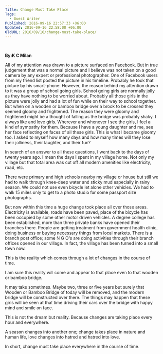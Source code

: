 ```yaml
---
Title: Change Must Take Place
Tags:
  - Guest Writer
Published: 2016-09-16 22:57:33 +06:00
Updated: 2016-09-16 22:58:00 +06:00
OldURL: 2016/09/16/change-must-take-place/
---
```


&nbsp;

<strong>By:K C Milan</strong>

All of my attention was drawn to a picture surfaced on Facebook. But in true judgement that was a normal picture and I believe was not taken on a good camera by any expert or professional photographer. One of Facebook users from my friend list posted the picture in his timeline. Probably he took that picture by his smart-phone. However, the reason behind my attention drawn to it was a group of school going girls. School going girls are normally jolly as they have nothing to be worried about. Probably all those girls in the picture were jolly and had a lot of fun while on their way to school together. But when on a wooden or bamboo bridge over a brook to be crossed they seemed gloomy and frightened. The reason they were gloomy and frightened might be a thought of falling as the bridge was probably shaky. I always like and love girls. Wherever and whenever I see the girls, I feel a kind of sympathy for them. Because I have a young daughter and me, see her face reflecting on faces of all these girls. This is what I became gloomy too. I asked to myself how many days and how many times will they lose their jolliness, their laughter, and their fun?

In search of an answer to all these questions, I went back to the days of twenty years ago. I mean the days I spent in my village home. Not only my village but that total area was cut off all modern amenities like electricity, road, etc.

There were primary and high schools nearby my village or house but still we had to walk through knee-deep water and sticky mud especially in rainy season. We could not use even bicycle let alone other vehicles. We had to walk 15 miles only to get to a photo studio for some passport size photographs.

But now within this time a huge change took place all over those areas. Electricity is available, roads have been paved, place of the bicycle has been occupied by some other motor driven vehicles. A degree college has been established, more than three private banks have opened their branches there. People are getting treatment from government health clinic, doing business or buying necessary things from local markets. There is a branch post office; some N G O's are doing activities through their branch offices opened in our village. In fact, the village has been turned into a small town now.

This is the reality which comes through a lot of changes in the course of time.

I am sure this reality will come and appear to that place even to that wooden or bamboo bridge.

It may take sometimes. Maybe two, three or five years but surely that Wooden or Bamboo Bridge of today will be removed, and the modern bridge will be constructed over there. The things may happen that these girls will be seen at that time driving their cars over the bridge with happy mind and smile on face.

This is not the dream but reality. Because changes are taking place every hour and everywhere.

A season changes into another one; change takes place in nature and human life, love changes into hatred and hatred into love.

In short, change must take place everywhere in the course of time.
